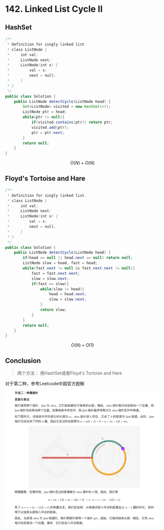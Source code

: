 # 142. Linked List Cycle II

## HashSet

```java
/**
 * Definition for singly-linked list.
 * class ListNode {
 *     int val;
 *     ListNode next;
 *     ListNode(int x) {
 *         val = x;
 *         next = null;
 *     }
 * }
 */
public class Solution {
    public ListNode detectCycle(ListNode head) {
        Set<ListNode> visited = new HashSet<>();
        ListNode ptr = head;
        while(ptr != null){
            if(visited.contains(ptr)) return ptr;
            visited.add(ptr);
            ptr = ptr.next;
        }
        return null;
    }
}
```

$$
O(N)+O(N)
$$

## Floyd's Tortoise and Hare

```java
/**
 * Definition for singly-linked list.
 * class ListNode {
 *     int val;
 *     ListNode next;
 *     ListNode(int x) {
 *         val = x;
 *         next = null;
 *     }
 * }
 */
public class Solution {
    public ListNode detectCycle(ListNode head) {
        if(head == null || head.next == null) return null;
        ListNode slow = head, fast = head;
        while(fast.next != null && fast.next.next != null){
            fast = fast.next.next;
            slow = slow.next;
            if(fast == slow){
                while(slow != head){
                    head = head.next;
                    slow = slow.next;
                }
                return slow;
            }
        }
        return null;
    }
}
```

$$
O(N)+O(1)
$$

## Conclusion

> 两个方法： 用HashSet或者Floyd's Tortoise and Hare

对于第二种，参考Leetcode中国官方题解

![](<../\_book/.gitbook/assets/image (4).png>)
